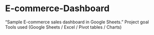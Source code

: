 # E-commerce-Dashboard
“Sample E-commerce sales dashboard in Google Sheets.”
Project goal
Tools used (Google Sheets / Excel / Pivot tables / Charts)
